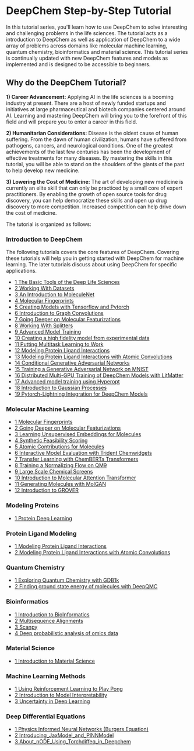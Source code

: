 # DeepChem Step-by-Step Tutorial

In this tutorial series, you'll learn how to use DeepChem to solve interesting
and challenging problems in the life sciences. The tutorial acts as a introduction
to DeepChem as well as application of DeepChem to a wide array of problems
across domains like molecular machine learning,
quantum chemistry, bioinformatics and material science. This tutorial series is
continually updated with new DeepChem features and models as implemented and is
designed to be accessible to beginners.

## Why do the DeepChem Tutorial?

**1) Career Advancement:** Applying AI in the life sciences is a booming
industry at present. There are a host of newly funded startups and initiatives
at large pharmaceutical and biotech companies centered around AI. Learning and
mastering DeepChem will bring you to the forefront of this field and will
prepare you to enter a career in this field.

**2) Humanitarian Considerations:** Disease is the oldest cause of human
suffering. From the dawn of human civilization, humans have suffered from pathogens,
cancers, and neurological conditions. One of the greatest achievements of
the last few centuries has been the development of effective treatments for
many diseases. By mastering the skills in this tutorial, you will be able to
stand on the shoulders of the giants of the past to help develop new
medicine.

**3) Lowering the Cost of Medicine:** The art of developing new medicine is
currently an elite skill that can only be practiced by a small core of expert
practitioners. By enabling the growth of open source tools for drug discovery,
you can help democratize these skills and open up drug discovery to more
competition. Increased competition can help drive down the cost of medicine.

The tutorial is organized as follows:

### Introduction to DeepChem
The following tutorials covers the core features of DeepChem. Covering these
tutorials will help you in getting started with DeepChem for machine learning. The later
tutorials discuss about using DeepChem for specific applications.

* [1 The Basic Tools of the Deep Life Sciences](The_Basic_Tools_of_the_Deep_Life_Sciences.ipynb)
* [2 Working With Datasets](Working_With_Datasets.ipynb)
* [3 An Introduction to MoleculeNet](An_Introduction_To_MoleculeNet.ipynb)
* [4 Molecular Fingerprints](Molecular_Fingerprints.ipynb)
* [5 Creating Models with Tensorflow and Pytorch](Creating_Models_with_TensorFlow_and_PyTorch.ipynb)
* [6 Introduction to Graph Convolutions](Introduction_to_Graph_Convolutions.ipynb)
* [7 Going Deeper on Molecular Featurizations](Going_Deeper_on_Molecular_Featurizations.ipynb)
* [8 Working With Splitters](Working_With_Splitters.ipynb)
* [9 Advanced Model Training](Advanced_Model_Training.ipynb)
* [10 Creating a high fidelity model from experimental data](Creating_a_high_fidelity_model_from_experimental_data.ipynb)
* [11 Putting Multitask Learning to Work](Putting_Multitask_Learning_to_Work.ipynb)
* [12 Modeling Protein Ligand Interactions](Modeling_Protein_Ligand_Interactions.ipynb)
* [13 Modeling Protein Ligand Interactions with Atomic Convolutions](Modeling_Protein_Ligand_Interactions_With_Atomic_Convolutions.ipynb)
* [14 Conditional Generative Adversarial Networks](Conditional_Generative_Adversarial_Networks.ipynb)
* [15 Training a Generative Adversarial Network on MNIST](Training_a_Generative_Adversarial_Network_on_MNIST.ipynb)
* [16 Distributed Multi-GPU Training of DeepChem Models with LitMatter](https://github.com/ncfrey/litmatter/blob/main/LitDeepChem.ipynb)
* [17 Advanced model training using Hyperopt](Advanced_model_training_using_hyperopt.ipynb)
* [18 Introduction to Gaussian Processes](Introduction_to_Gaussian_Processes.ipynb)
* [19 Pytorch-Lightning Integration for DeepChem Models](PytorchLightning_Integration.ipynb)

### Molecular Machine Learning
* [1 Molecular Fingerprints](Molecular_Fingerprints.ipynb)
* [2 Going Deeper on Molecular Featurizations](Going_Deeper_on_Molecular_Featurizations.ipynb)
* [3 Learning Unsupervised Embeddings for Molecules](Learning_Unsupervised_Embeddings_for_Molecules.ipynb)
* [4 Synthetic Feasibility Scoring](Synthetic_Feasibility_Scoring.ipynb)
* [5 Atomic Contributions for Molecules](Atomic_Contributions_for_Molecules.ipynb)
* [6 Interactive Model Evaluation with Trident Chemwidgets](Interactive_Model_Evaluation_with_Trident_Chemwidgets.ipynb)
* [7 Transfer Learning with ChemBERTa Transformers](Transfer_Learning_With_ChemBERTa_Transformers.ipynb)
* [8 Training a Normalizing Flow on QM9](Training_a_Normalizing_Flow_on_QM9.ipynb)
* [9 Large Scale Chemical Screens](Large_Scale_Chemical_Screens.ipynb)
* [10 Introduction to Molecular Attention Transformer](Introduction_to_Molecular_Attention_Transformer.ipynb)
* [11 Generating Molecules with MolGAN](Generating_molecules_with_MolGAN.ipynb)
* [12 Introduction to GROVER](Introduction_to_GROVER.ipynb)

### Modeling Proteins
* [1 Protein Deep Learning](Protein_Deep_Learning.ipynb)

### Protein Ligand Modeling
* [1 Modeling Protein Ligand Interactions](Modeling_Protein_Ligand_Interactions.ipynb)
* [2 Modeling Protein Ligand Interactions with Atomic Convolutions](Modeling_Protein_Ligand_Interactions_With_Atomic_Convolutions.ipynb)

### Quantum Chemistry
* [1 Exploring Quantum Chemistry with GDB1k](Exploring_Quantum_Chemistry_with_GDB1k.ipynb)
* [2 Finding ground state energy of molecules with DeepQMC](DeepQMC_tutorial.ipynb)

### Bioinformatics
* [1 Introduction to BioInformatics](Introduction_to_Bioinformatics.ipynb)
* [2 Multisequence Alignments](Multisequence_Alignments.ipynb)
* [3 Scanpy](Scanpy.ipynb)
* [4 Deep probabilistic analysis of omics data](Deep_probabilistic_analysis_of_single-cell_omics_data.ipynb)

### Material Science
* [1 Introduction to Material Science](Introduction_To_Material_Science.ipynb)

### Machine Learning Methods
* [1 Using Reinforcement Learning to Play Pong](Using_Reinforcement_Learning_to_Play_Pong.ipynb)
* [2 Introduction to Model Interpretability](Introduction_to_Model_Interpretability.ipynb)
* [3 Uncertainty in Deep Learning](Uncertainty_In_Deep_Learning.ipynb)

### Deep Differential Equations
* [1 Physics Informed Neural Networks (Burgers Equation)](Physics_Informed_Neural_Networks.ipynb) 
* [2 Introducing_JaxModel_and_PINNModel](Introducing_JaxModel_and_PINNModel.ipynb)
* [3 About_nODE_Using_Torchdiffeq_in_Deepchem](About_nODE_Using_Torchdiffeq_in_Deepchem.ipynb)
